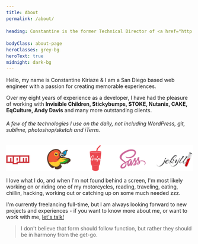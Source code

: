 ```yaml
---
title: About
permalink: /about/

heading: Constantine is the former Technical Director of <a href="http://madebygrizzly.com" target="new">Grizzly</a> and now freelances for companies around the world, building <a href="/labs">solutions</a> to problems, posting <a href="http://github.com/kiriaze" target="new">code</a>, listening to <a href="http://soundcloud.com/ckiriaze" target="new">music</a> and <a href="/blog">writing</a>. Based in San Diego, CA.

bodyClass: about-page
heroClasses: grey-bg
heroText: true
midnight: dark-bg
---
```


Hello, my name is Constantine Kiriaze &amp; I am a San Diego based web engineer with a passion for creating memorable experiences.

Over my eight years of experience as a developer, I have had the pleasure of working with <strong>Invisible Children, Stickybumps, STOKE, Nutanix, CAKE, EqCulture, Andy Davis</strong> and many more outstanding clients.

<h6>A few of the technologies I use on the daily, not including WordPress, git, sublime, photoshop/sketch and iTerm.</h6>
<img src="/assets/images/posts/p3-2.png" alt="">

I love what I do, and when I'm not found behind a screen, I'm most likely working on or riding one of my motorcycles, reading, traveling, eating, chillin, hacking, working out or catching up on some much needed zzz.

I'm currently freelancing full-time, but I am always looking forward to new projects and experiences - if you want to know more about me, or want to work with me, <a href="mailto:hello@kiriaze.com">let's talk!</a>

> I don't believe that form should follow function,
> but rather they should be in harmony from the get-go.

<!-- I started tinkering in web design in 2005 and I’m basically self-taught. Back then I was making myspace band pages - that’s right =) - and sites for small businesses. In 2008 I began taking a multimedia degree at Platt College in San Diego, recieving my Bachelors in Multimedia Design &amp; Communication.

During my degree I took a six month internship as a front-end dev, and at the end of my degree I got offered a Front-End position at another agency. I was later offered the position of Art Director there while still orchestrating their front-end development.

I left that position in search of something more meaningful, and found 5ifty&amp;5ifty where I became the Lead Developer, working with non profits around the world to help extend their reach, leading multiple projects with heavy emphasis in accessible, unique and mobile optimized experiences built with wordpress.

After my fill of the non profit world, I returned to the agency life where I was offered the Lead Developer position at Grizzly, and was later promoted to Technial Director. I’ve worked with many awesome clients ranging from artists, surf / snow industries &amp; resorts, global marketing companies, you name it. I've crafted custom network sollutions build on ssd cloud servers for clients to ensure their business needs were surpassed and that high traffic would never hinder their sites performance. I mentored developers and designed frameworks and systems to streamline efficiency, workflows and improve upon our industry standards.

<img src="/assets/images/posts/p4.jpg" alt="">
 -->
